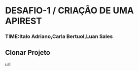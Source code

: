 <h1 align-item='center'> DESAFIO-1 / CRIAÇÃO DE UMA APIREST</h1>

<h3>TIME:Italo Adriano,Carla Bertuol,Luan Sales</h3>

<h2>Clonar Projeto</h2>
<p>url</p>


